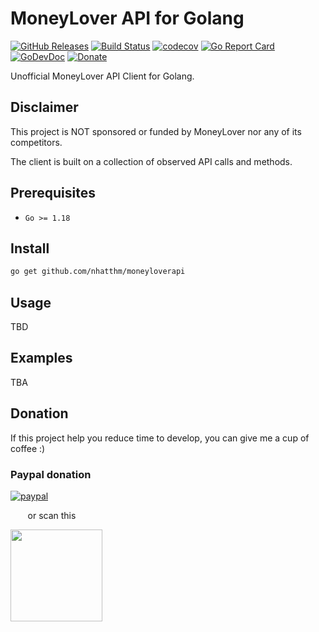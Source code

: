 # MoneyLover API for Golang

[![GitHub Releases](https://img.shields.io/github/v/release/nhatthm/moneyloverapi)](https://github.com/nhatthm/moneyloverapi/releases/latest)
[![Build Status](https://github.com/nhatthm/moneyloverapi/actions/workflows/test.yaml/badge.svg)](https://github.com/nhatthm/moneyloverapi/actions/workflows/test.yaml)
[![codecov](https://codecov.io/gh/nhatthm/moneyloverapi/branch/master/graph/badge.svg?token=eTdAgDE2vR)](https://codecov.io/gh/nhatthm/moneyloverapi)
[![Go Report Card](https://goreportcard.com/badge/github.com/nhatthm/moneyloverapi)](https://goreportcard.com/report/github.com/nhatthm/moneyloverapi)
[![GoDevDoc](https://img.shields.io/badge/dev-doc-00ADD8?logo=go)](https://pkg.go.dev/github.com/nhatthm/moneyloverapi)
[![Donate](https://img.shields.io/badge/Donate-PayPal-green.svg)](https://www.paypal.com/donate/?hosted_button_id=PJZSGJN57TDJY)

Unofficial MoneyLover API Client for Golang.

## Disclaimer

This project is NOT sponsored or funded by MoneyLover nor any of its competitors.

The client is built on a collection of observed API calls and methods.

## Prerequisites

- `Go >= 1.18`

## Install

```bash
go get github.com/nhatthm/moneyloverapi
```

## Usage

TBD

## Examples

TBA

## Donation

If this project help you reduce time to develop, you can give me a cup of coffee :)

### Paypal donation

[![paypal](https://www.paypalobjects.com/en_US/i/btn/btn_donateCC_LG.gif)](https://www.paypal.com/donate/?hosted_button_id=PJZSGJN57TDJY)

&nbsp;&nbsp;&nbsp;&nbsp;&nbsp;&nbsp;&nbsp;or scan this

<img src="https://user-images.githubusercontent.com/1154587/113494222-ad8cb200-94e6-11eb-9ef3-eb883ada222a.png" width="147px" />
